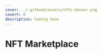 ```yaml
---
cover: ../.gitbook/assets/nfts-banner.png
coverY: 0
description: Coming Soon
---
```


# NFT Marketplace

